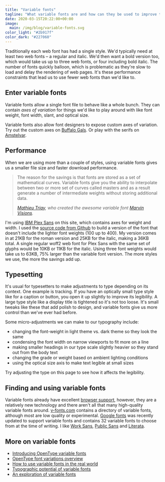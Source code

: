 ```yaml
---
title: "Variable fonts"
tagline: "What variable fonts are and how can they be used to improve typesetting on the web"
date: 2020-03-15T20:22:00+00:00
image:
  main: /img/blog/variable-fonts.svg
color_light: "#2b917f"
color_dark: "#227060"
---
```


Traditionally each web font has had a single style. We'd typically need at least two web fonts – a regular and italic. We'd then want a bold version too, which would take us up to three web fonts, or four including bold italic. The number of fonts quickly balloon, which is problematic as they're slow to load and delay the rendering of web pages. It's these performance constraints that lead us to use fewer web fonts than we'd like to.

## Enter variable fonts

Variable fonts allow a single font file to behave like a whole bunch. They can contain _axes of variation_ for things we'd like to play around with like font weight, font width, slant, and optical size.

<div id="variable-fonts-a" class="u-margin-vertical-xlarge"></div>

Variable fonts also allow font designers to expose custom axes of variation. Try out the custom axes on [Buffalo Gals][9]. Or play with the serifs on [Amstelvar][12].

## Performance

When we are using more than a couple of styles, using variable fonts gives us a smaller file size and faster download performance.

<blockquote>
<p>The reason for the savings is that fonts are stored as a set of mathematical curves. Variable fonts give you the ability to interpolate between two or more set of curves called masters and as a result generate a number of intermediate weights without storing additional data.</p>
<cite><a href="https://blog.prototypr.io/an-exploration-of-variable-fonts-37f85a91a048">Mathieu Triay</a>, who created the awesome variable font <a href="https://www.readvisions.com/marvin">Marvin Visions</a>.</cite>
</blockquote>

I'm using [IBM Plex Sans][2] on this site, which contains axes for weight and width. I used the [source code from Github][11] to build a version of the font that doesn't include the lighter font weights (100 up to 400). My version comes in at 21KB for the roman version and 25KB for the italic, making a 36KB total. A single regular woff2 web font for Plex Sans with the same set of glyphs would be 10KB or 11KB for the italic. Using three font weights would take us to 63KB, 75% larger than the variable font version. The more styles we use, the more the savings add up.

## Typesetting

It's usual for typesetters to make adjustments to type depending on its context. One example is tracking. If you have an optically small type style like for a caption or button, you open it up slightly to improve its legibility. A large type style like a display title is tightened so it's not too loose. It's small tweaks like these that add polish to design, and variable fonts give us more control than we've ever had before.

Some micro-adjustments we can make to our typography include:

- changing the font-weight in light theme vs. dark theme so they look the same
- condensing the font width on narrow viewports to fit more on a line
- making smaller headings in our type scale slightly heavier so they stand out from the body text
- changing the grade or weight based on ambient lighting conditions
- using the optical size axis to make text legible at small sizes

Try adjusting the type on this page to see how it affects the legibility.

<div id="variable-fonts-b" class="u-margin-vertical-large"></div>

## Finding and using variable fonts

Variable fonts already have excellent [browser support][1], however, they are a relatively new technology and there aren't all that many high-quality variable fonts around. [v-fonts.com][6] contains a directory of variable fonts, although most are low quality or experimental. [Google fonts][10] was recently updated to support variable fonts and contains 32 variable fonts to choose from at the time of writing. I like [Work Sans][13], [Public Sans][14] and [Literata][15].

<script src="/js/variable-fonts.js"></script>

## More on variable fonts

- [Introducing OpenType variable fonts][3]
- [OpenType font variations overview][4]
- [How to use variable fonts in the real world][5]
- [Typographic potential of variable fonts][7]
- [An exploration of variable fonts][8]

[1]: https://caniuse.com/#feat=variable-fonts
[2]: https://www.ibm.com/plex/
[3]: https://medium.com/variable-fonts/https-medium-com-tiro-introducing-opentype-variable-fonts-12ba6cd2369
[4]: https://docs.microsoft.com/en-us/typography/opentype/spec/otvaroverview
[5]: https://medium.com/clear-left-thinking/how-to-use-variable-fonts-in-the-real-world-e6d73065a604
[6]: https://v-fonts.com/
[7]: http://www.alphabettes.org/responsive-variable-fonts/
[8]: https://blog.prototypr.io/an-exploration-of-variable-fonts-37f85a91a048
[9]: https://www.axis-praxis.org/specimens/buffalo-gal
[10]: https://fonts.google.com/?vfonly
[11]: https://github.com/IBM/plex
[12]: https://v-fonts.com/fonts/amstelvar
[13]: https://fonts.google.com/specimen/Work+Sans?vfonly
[14]: https://fonts.google.com/specimen/Public+Sans?vfonly
[15]: https://fonts.google.com/specimen/Literata?vfonly
